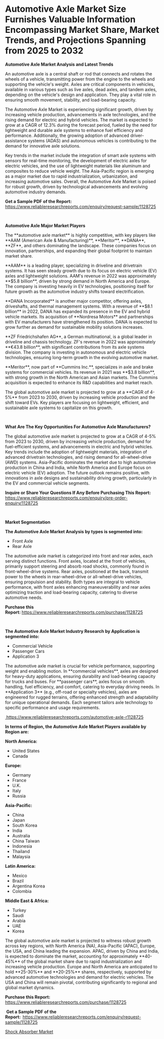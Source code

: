 <p><h1>Automotive Axle Market Size Furnishes Valuable Information Encompassing Market Share, Market Trends, and Projections Spanning from 2025 to 2032</h1></p><p><strong>Automotive Axle Market Analysis and Latest Trends</strong></p>
<p><p>An automotive axle is a central shaft or rod that connects and rotates the wheels of a vehicle, transmitting power from the engine to the wheels and supporting the vehicle's weight. Axles are critical components in vehicles, available in various types such as live axles, dead axles, and tandem axles, depending on the vehicle's design and application. They play a vital role in ensuring smooth movement, stability, and load-bearing capacity.</p><p>The Automotive Axle Market is experiencing significant growth, driven by increasing vehicle production, advancements in axle technologies, and the rising demand for electric and hybrid vehicles. The market is expected to grow at a CAGR of 12.3% during the forecast period, fueled by the need for lightweight and durable axle systems to enhance fuel efficiency and performance. Additionally, the growing adoption of advanced driver-assistance systems (ADAS) and autonomous vehicles is contributing to the demand for innovative axle solutions.</p><p>Key trends in the market include the integration of smart axle systems with sensors for real-time monitoring, the development of electric axles for electric vehicles, and the use of lightweight materials like aluminum and composites to reduce vehicle weight. The Asia-Pacific region is emerging as a major market due to rapid industrialization, urbanization, and increasing automotive sales. Overall, the Automotive Axle Market is poised for robust growth, driven by technological advancements and evolving automotive industry demands.</p></p>
<p><strong>Get a Sample PDF of the Report:&nbsp;</strong> <a href="https://www.reliableresearchreports.com/enquiry/request-sample/1128725?utm_campaign=8&utm_medium=2&utm_source=Github&utm_content=ia&utm_term=23012025&utm_id=automotive-axle">https://www.reliableresearchreports.com/enquiry/request-sample/1128725</a></p>
<p>&nbsp;</p>
<p><strong>Automotive Axle Major Market Players</strong></p>
<p><p>The **automotive axle market** is highly competitive, with key players like **AAM (American Axle & Manufacturing)**, **Meritor**, **DANA**, **ZF**, and others dominating the landscape. These companies focus on innovation, partnerships, and expanding their global footprint to maintain market share.</p><p>**AAM** is a leading player, specializing in driveline and drivetrain systems. It has seen steady growth due to its focus on electric vehicle (EV) axles and lightweight solutions. AAM's revenue in 2022 was approximately **$5.8 billion**, driven by strong demand in North America and Europe. The company is investing heavily in EV technologies, positioning itself for future growth as the automotive industry shifts toward electrification.</p><p>**DANA Incorporated** is another major competitor, offering axles, driveshafts, and thermal management systems. With a revenue of **$8.1 billion** in 2022, DANA has expanded its presence in the EV and hybrid vehicle markets. Its acquisition of **Nordresa Motors** and partnerships with EV manufacturers have strengthened its position. DANA is expected to grow further as demand for sustainable mobility solutions increases.</p><p>**ZF Friedrichshafen AG**, a German multinational, is a global leader in driveline and chassis technology. ZF's revenue in 2022 was approximately **€43.8 billion**, with significant contributions from its axle systems division. The company is investing in autonomous and electric vehicle technologies, ensuring long-term growth in the evolving automotive market.</p><p>**Meritor**, now part of **Cummins Inc.**, specializes in axle and brake systems for commercial vehicles. Its revenue in 2021 was **$3.8 billion**, with strong growth in the North American and Asian markets. The Cummins acquisition is expected to enhance its R&D capabilities and market reach.</p><p>The global automotive axle market is projected to grow at a **CAGR of 4-5%** from 2023 to 2030, driven by increasing vehicle production and the shift toward EVs. Key players are focusing on lightweight, efficient, and sustainable axle systems to capitalize on this growth.</p></p>
<p>&nbsp;</p>
<p><strong>What Are The Key Opportunities For Automotive Axle Manufacturers?</strong></p>
<p><p>The global automotive axle market is projected to grow at a CAGR of 4-5% from 2023 to 2030, driven by increasing vehicle production, demand for fuel-efficient systems, and advancements in electric and hybrid vehicles. Key trends include the adoption of lightweight materials, integration of advanced drivetrain technologies, and rising demand for all-wheel-drive (AWD) systems. Asia-Pacific dominates the market due to high automotive production in China and India, while North America and Europe focus on electric vehicle (EV) adoption. The future outlook remains positive, with innovations in axle designs and sustainability driving growth, particularly in the EV and commercial vehicle segments.</p></p>
<p><strong>Inquire or Share Your Questions If Any Before Purchasing This Report:</strong> <a href="https://www.reliableresearchreports.com/enquiry/pre-order-enquiry/1128725?utm_campaign=8&utm_medium=2&utm_source=Github&utm_content=ia&utm_term=23012025&utm_id=automotive-axle">https://www.reliableresearchreports.com/enquiry/pre-order-enquiry/1128725</a></p>
<p>&nbsp;</p>
<p><strong>Market Segmentation</strong></p>
<p><strong>The Automotive Axle Market Analysis by types is segmented into:</strong></p>
<p><ul><li>Front Axle</li><li>Rear Axle</li></ul></p>
<p><p>The automotive axle market is categorized into front and rear axles, each serving distinct functions. Front axles, located at the front of vehicles, primarily support steering and absorb road shocks, commonly found in front-wheel-drive systems. Rear axles, positioned at the back, transmit power to the wheels in rear-wheel-drive or all-wheel-drive vehicles, ensuring propulsion and stability. Both types are integral to vehicle performance, with front axles enhancing maneuverability and rear axles optimizing traction and load-bearing capacity, catering to diverse automotive needs.</p></p>
<p><strong>Purchase this Report:&nbsp;</strong><a href="https://www.reliableresearchreports.com/purchase/1128725?utm_campaign=8&utm_medium=2&utm_source=Github&utm_content=ia&utm_term=23012025&utm_id=automotive-axle">https://www.reliableresearchreports.com/purchase/1128725</a></p>
<p>&nbsp;</p>
<p><strong>The Automotive Axle Market Industry Research by Application is segmented into:</strong></p>
<p><ul><li>Commercial Vehicle</li><li>Passenger Cars</li><li>Application 3</li></ul></p>
<p><p>The automotive axle market is crucial for vehicle performance, supporting weight and enabling motion. In **commercial vehicles**, axles are designed for heavy-duty applications, ensuring durability and load-bearing capacity for trucks and buses. For **passenger cars**, axles focus on smooth handling, fuel efficiency, and comfort, catering to everyday driving needs. In **Application 3** (e.g., off-road or specialty vehicles), axles are engineered for rugged terrains, offering enhanced strength and adaptability for unique operational demands. Each segment tailors axle technology to specific performance and usage requirements.</p></p>
<p><a href="https://www.reliableresearchreports.com/automotive-axle-r1128725?utm_campaign=8&utm_medium=2&utm_source=Github&utm_content=ia&utm_term=23012025&utm_id=automotive-axle">&nbsp;https://www.reliableresearchreports.com/automotive-axle-r1128725</a></p>
<p><strong>In terms of Region, the Automotive Axle Market Players available by Region are:</strong></p>
<p>
    <p> <strong> North America: </strong>
        <ul>
            <li>United States</li>
            <li>Canada</li>
        </ul>
        </p> 
    <p> <strong> Europe: </strong>
        <ul>
            <li>Germany</li>
            <li>France</li>
            <li>U.K.</li>
            <li>Italy</li>
            <li>Russia</li>
        </ul>
        </p> 
    <p> <strong> Asia-Pacific: </strong>
        <ul>
            <li>China</li>
            <li>Japan</li>
            <li>South Korea</li>
            <li>India</li>
            <li>Australia</li>
            <li>China Taiwan</li>
            <li>Indonesia</li>
            <li>Thailand</li>
            <li>Malaysia</li>
        </ul>
        </p> 
    <p> <strong> Latin America: </strong>
        <ul>
            <li>Mexico</li>
            <li>Brazil</li>
            <li>Argentina Korea</li>
            <li>Colombia</li>
        </ul>
        </p> 
    <p> <strong> Middle East & Africa: </strong>
        <ul>
            <li>Turkey</li>
            <li>Saudi</li>
            <li>Arabia</li>
            <li>UAE</li>
            <li>Korea</li>
        </ul>
    </p>
    </p>
<p><p>The global automotive axle market is projected to witness robust growth across key regions, with North America (NA), Asia-Pacific (APAC), Europe, the USA, and China leading the expansion. APAC, driven by China and India, is expected to dominate the market, accounting for approximately **40-45%** of the global market share due to rapid industrialization and increasing vehicle production. Europe and North America are anticipated to hold **25-30%** and **20-25%** shares, respectively, supported by advanced automotive technologies and demand for electric vehicles. The USA and China will remain pivotal, contributing significantly to regional and global market dynamics.</p></p>
<p><strong>Purchase this Report: </strong><a href="https://www.reliableresearchreports.com/purchase/1128725?utm_campaign=8&utm_medium=2&utm_source=Github&utm_content=ia&utm_term=23012025&utm_id=automotive-axle">https://www.reliableresearchreports.com/purchase/1128725</a></p>
<p>&nbsp;<strong>Get a Sample PDF of the Report:&nbsp;&nbsp;</strong><a href="https://www.reliableresearchreports.com/enquiry/request-sample/1128725?utm_campaign=8&utm_medium=2&utm_source=Github&utm_content=ia&utm_term=23012025&utm_id=automotive-axle">https://www.reliableresearchreports.com/enquiry/request-sample/1128725</a></p>
<p><strong></strong></p>
<p><p><a href="https://github.com/wileonie19657/Market-Research-Report-List-1/blob/main/shock-absorber-market.md?utm_campaign=8&utm_medium=2&utm_source=Github&utm_content=ia&utm_term=23012025&utm_id=automotive-axle">Shock Absorber Market</a></p></p>